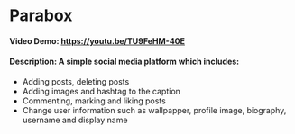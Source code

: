 # Parabox
#### Video Demo:  https://youtu.be/TU9FeHM-40E
#### Description: A simple social media platform which includes:
- Adding posts, deleting posts
- Adding images and hashtag to the caption
- Commenting, marking and liking posts
- Change user information such as wallpapper, profile image, biography, username and display name
